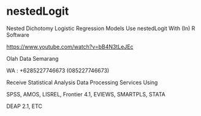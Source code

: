 # nestedLogit
Nested Dichotomy Logistic Regression Models Use nestedLogit With (In) R Software

https://www.youtube.com/watch?v=bB4N3tLeJEc

Olah Data Semarang

WA : +6285227746673 (085227746673)

Receive Statistical Analysis Data Processing Services Using

SPSS, AMOS, LISREL, Frontier 4.1, EVIEWS, SMARTPLS, STATA

DEAP 2.1, ETC
